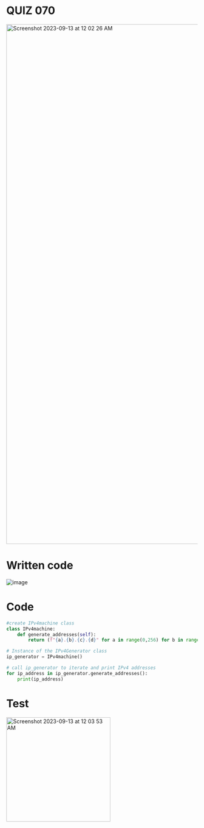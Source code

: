 # QUIZ 070

<img width="1365" alt="Screenshot 2023-09-13 at 12 02 26 AM" src="https://github.com/Madaniarias/Year-2/assets/111761417/d9ead158-2e37-4e9d-b5f2-9ed1b99bfaf0">

# Written code

![image](https://github.com/Madaniarias/Year-2/assets/111761417/13637f31-8f2e-40c3-ae4b-b14a892078d3)

# Code

```.py
#create IPv4machine class
class IPv4machine:
    def generate_addresses(self):
        return (f"{a}.{b}.{c}.{d}" for a in range(0,256) for b in range(0,256) for c in range(0,256) for d in range(0,256))

# Instance of the IPv4Generator class
ip_generator = IPv4machine()

# call ip_generator to iterate and print IPv4 addresses
for ip_address in ip_generator.generate_addresses():
    print(ip_address)
```

# Test

<img width="274" alt="Screenshot 2023-09-13 at 12 03 53 AM" src="https://github.com/Madaniarias/Year-2/assets/111761417/b34285b2-66f3-4d3e-a762-8c98fd34c8f9">

